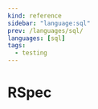 ```yaml
---
kind: reference
sidebar: "language:sql"
prev: /languages/sql/
languages: [sql]
tags:
  - testing
---
```


# RSpec

<!--
TODO: Finish this reference
TODO: Add tutorial and link to it
TODO: Add any recipes and link to them
-->
